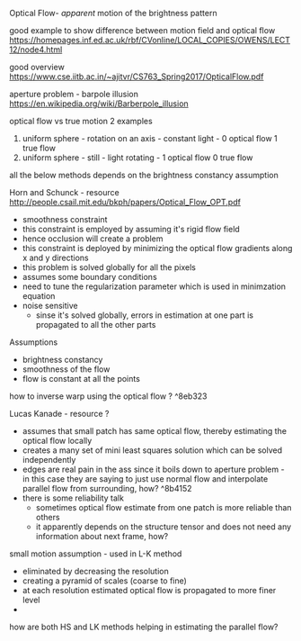 Optical Flow- _apparent_ motion of the brightness pattern

good example to show difference between motion field and optical flow 
https://homepages.inf.ed.ac.uk/rbf/CVonline/LOCAL_COPIES/OWENS/LECT12/node4.html

good overview 
https://www.cse.iitb.ac.in/~ajitvr/CS763_Spring2017/OpticalFlow.pdf

aperture problem - barpole illusion
https://en.wikipedia.org/wiki/Barberpole_illusion

optical flow vs true motion
2 examples 
1. uniform sphere - rotation on an axis - constant light - 0 optical flow 1 true flow
2. uniform sphere - still - light rotating - 1 optical flow 0 true flow

all the below methods depends on the brightness constancy assumption

Horn and Schunck - resource http://people.csail.mit.edu/bkph/papers/Optical_Flow_OPT.pdf
- smoothness constraint
- this constraint is employed by assuming it's rigid flow field
- hence occlusion will create a problem
- this constraint is deployed by minimizing the optical flow gradients along x and y directions
- this problem is solved globally for all the pixels
- assumes some boundary conditions
- need to tune the regularization parameter which is used in minimzation equation
- noise sensitive
	- sinse it's solved globally, errors in estimation at one part is propagated to all the other parts

Assumptions
- brightness constancy 
- smoothness of the flow 
- flow is constant at all the points

how to inverse warp using the optical flow ?  ^8eb323

Lucas Kanade - resource ?
- assumes that small patch has same optical flow, thereby estimating the optical flow locally
- creates a many set of mini least squares solution which can be solved independently
- edges are real pain in the ass since it boils down to aperture problem - in this case they are saying to just use normal flow and interpolate parallel flow from surrounding, how?  ^8b4152
- there is some reliability talk
	- sometimes optical flow estimate from one patch is more reliable than others
	- it apparently depends on the structure tensor and does not need any information about next frame, how? 


small motion assumption - used in L-K method 
- eliminated by decreasing the resolution
- creating a pyramid of scales (coarse to fine)
- at each resolution estimated optical flow is propagated to more finer level 
-

how are both HS and LK methods helping in estimating the parallel flow? 